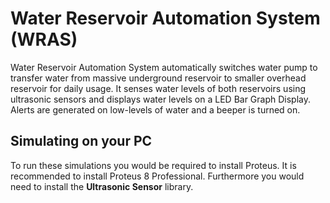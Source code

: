 # Water Reservoir Automation System (WRAS)
Water Reservoir Automation System automatically switches water pump to transfer water from massive underground reservoir to smaller overhead reservoir for daily usage. It senses water levels of both reservoirs using ultrasonic sensors and displays water levels on a LED Bar Graph Display. Alerts are generated on low-levels of water and a beeper is turned on.
## Simulating on your PC
To run these simulations you would be required to install Proteus. It is recommended to install Proteus 8 Professional. Furthermore you would need to install the **Ultrasonic Sensor** library.
